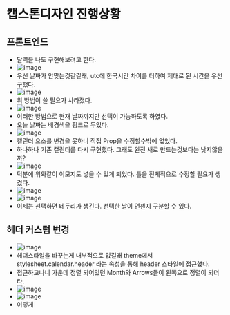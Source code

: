 # 캡스톤디자인 진행상황
## 프론트엔드
- 달력을 나도 구현해보려고 한다.
- ![image](https://github.com/ChaeDoll/TIL/assets/108540812/24335b77-c5dc-41f1-9577-f926cf4184ab)
- 우선 날짜가 안맞는것같길래, utc에 한국시간 차이를 더하여 제대로 된 시간을 우선 구했다.
- ![image](https://github.com/ChaeDoll/TIL/assets/108540812/21194f49-33cf-4bb2-b1f0-9586e4906ff9)
- 위 방법이 쓸 필요가 사라졌다.
- ![image](https://github.com/ChaeDoll/TIL/assets/108540812/d5ba2d60-8657-4235-9421-376277ee53c6)
- 이러한 방법으로 현재 날짜까지만 선택이 가능하도록 하였다.
- 오늘 날짜는 배경색을 핑크로 두었다.
- ![image](https://github.com/ChaeDoll/TIL/assets/108540812/cec766c8-2334-4fc8-998e-e61aeb215ea5)
- 캘린더 요소를 변경을 못하니 직접 Prop을 수정할수밖에 없었다.
- 하나하나 기존 캘린더를 다시 구현했다. 그래도 완전 새로 만드는것보다는 낫지않을까?
- ![image](https://github.com/ChaeDoll/TIL/assets/108540812/80431214-38ea-4608-b30a-e4efc3ffea2f)
- 덕분에 위와같이 이모지도 넣을 수 있게 되었다. 틀을 전체적으로 수정할 필요가 생겼다.
- ![image](https://github.com/ChaeDoll/TIL/assets/108540812/2f8e7d82-4667-4926-8527-3e78ecad5d52)
- ![image](https://github.com/ChaeDoll/TIL/assets/108540812/9f43ae62-f941-4db4-9626-67fc6d254b54)
- 이제는 선택하면 테두리가 생긴다. 선택한 날이 언젠지 구분할 수 있다. 
## 헤더 커스텀 변경
- ![image](https://github.com/ChaeDoll/TIL/assets/108540812/cc16cab0-9254-433e-8457-279fa4fee6cc)
- 헤더스타일을 바꾸는게 내부적으로 없길래 theme에서 stylesheet.calendar.header 라는 속성을 통해 header 스타일에 접근했다.
- 접근하고나니 가운데 정렬 되어있던 Month와 Arrows들이 왼쪽으로 정렬이 되더라.
- ![image](https://github.com/ChaeDoll/TIL/assets/108540812/9faa8e19-7e8d-42d3-a7dd-07db774e9b25)
- ![image](https://github.com/ChaeDoll/TIL/assets/108540812/709e3407-9d8a-4484-bbbd-3455ebbe16ff)
- 이렇게 
